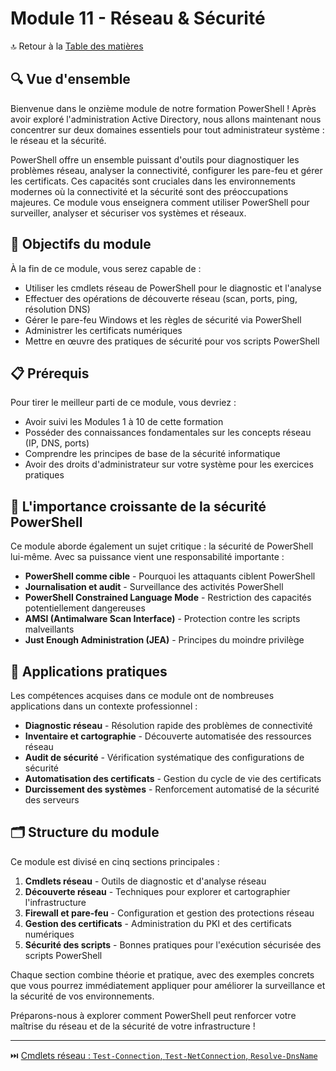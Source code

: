 # Module 11 - Réseau & Sécurité

🔝 Retour à la [Table des matières](/SOMMAIRE.md)

## 🔍 Vue d'ensemble

Bienvenue dans le onzième module de notre formation PowerShell ! Après avoir exploré l'administration Active Directory, nous allons maintenant nous concentrer sur deux domaines essentiels pour tout administrateur système : le réseau et la sécurité.

PowerShell offre un ensemble puissant d'outils pour diagnostiquer les problèmes réseau, analyser la connectivité, configurer les pare-feu et gérer les certificats. Ces capacités sont cruciales dans les environnements modernes où la connectivité et la sécurité sont des préoccupations majeures. Ce module vous enseignera comment utiliser PowerShell pour surveiller, analyser et sécuriser vos systèmes et réseaux.

## 🎯 Objectifs du module

À la fin de ce module, vous serez capable de :

- Utiliser les cmdlets réseau de PowerShell pour le diagnostic et l'analyse
- Effectuer des opérations de découverte réseau (scan, ports, ping, résolution DNS)
- Gérer le pare-feu Windows et les règles de sécurité via PowerShell
- Administrer les certificats numériques
- Mettre en œuvre des pratiques de sécurité pour vos scripts PowerShell

## 📋 Prérequis

Pour tirer le meilleur parti de ce module, vous devriez :

- Avoir suivi les Modules 1 à 10 de cette formation
- Posséder des connaissances fondamentales sur les concepts réseau (IP, DNS, ports)
- Comprendre les principes de base de la sécurité informatique
- Avoir des droits d'administrateur sur votre système pour les exercices pratiques

## 🔐 L'importance croissante de la sécurité PowerShell

Ce module aborde également un sujet critique : la sécurité de PowerShell lui-même. Avec sa puissance vient une responsabilité importante :

- **PowerShell comme cible** - Pourquoi les attaquants ciblent PowerShell
- **Journalisation et audit** - Surveillance des activités PowerShell
- **PowerShell Constrained Language Mode** - Restriction des capacités potentiellement dangereuses
- **AMSI (Antimalware Scan Interface)** - Protection contre les scripts malveillants
- **Just Enough Administration (JEA)** - Principes du moindre privilège

## 💼 Applications pratiques

Les compétences acquises dans ce module ont de nombreuses applications dans un contexte professionnel :

- **Diagnostic réseau** - Résolution rapide des problèmes de connectivité
- **Inventaire et cartographie** - Découverte automatisée des ressources réseau
- **Audit de sécurité** - Vérification systématique des configurations de sécurité
- **Automatisation des certificats** - Gestion du cycle de vie des certificats
- **Durcissement des systèmes** - Renforcement automatisé de la sécurité des serveurs

## 🗂️ Structure du module

Ce module est divisé en cinq sections principales :

1. **Cmdlets réseau** - Outils de diagnostic et d'analyse réseau
2. **Découverte réseau** - Techniques pour explorer et cartographier l'infrastructure
3. **Firewall et pare-feu** - Configuration et gestion des protections réseau
4. **Gestion des certificats** - Administration du PKI et des certificats numériques
5. **Sécurité des scripts** - Bonnes pratiques pour l'exécution sécurisée des scripts PowerShell

Chaque section combine théorie et pratique, avec des exemples concrets que vous pourrez immédiatement appliquer pour améliorer la surveillance et la sécurité de vos environnements.

Préparons-nous à explorer comment PowerShell peut renforcer votre maîtrise du réseau et de la sécurité de votre infrastructure !

---

⏭️ [Cmdlets réseau : `Test-Connection`, `Test-NetConnection`, `Resolve-DnsName`](/10-reseau-securite/01-cmdlets-reseau.md)
